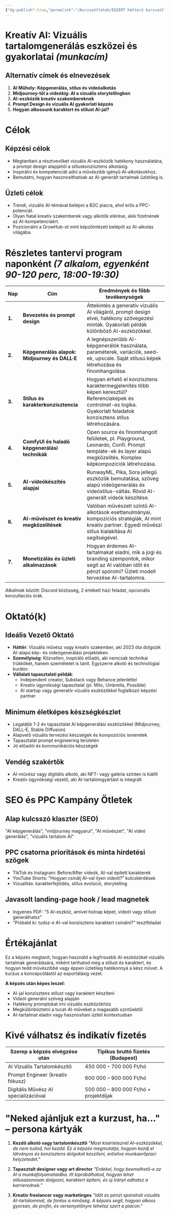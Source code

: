 ```yaml
---
{"dg-publish":true,"permalink":"/Kurzusötletek/EUZERT hátterű kurzusötletek (7)/Kreatív AI/","dgShowBacklinks":true,"dgShowLocalGraph":true,"dgEnableSearch":true,"dgShowTags":true}
---
```



# Kreatív AI: Vizuális tartalomgenerálás eszközei és gyakorlatai *(munkacím)*

## Alternatív címek és elnevezések
1. **AI Műhely: Képgenerálás, stílus és videóalkotás**
2. **Midjourney-től a videókig: AI a vizuális storytellingben**
3. **AI-eszközök kreatív szakembereknek**
4. **Prompt Design és vizuális AI gyakorlati képzés**
5. **Hogyan alkossunk karaktert és stílust AI-jal?**

# Célok

## Képzési célok
* Megtanítani a résztvevőket vizuális AI-eszközök hatékony használatára, a prompt design alapjaitól a stíluskonzisztens alkotásig.
* Inspirálni és kompetenciát adni a művészibb igényű AI-alkotásokhoz.
* Bemutatni, hogyan hasznosíthatóak az AI-generált tartalmak üzletileg is.

## Üzleti célok
* Trendi, vizuális AI-témával belépni a B2C piacra, ahol erős a PPC-potenciál.
* Olyan fiatal kreatív szakemberek vagy alkotók elérése, akik fizetnének az AI-kompetenciáért.
* Pozicionálni a GrowHub-ot mint képzőintézeti belépőt az AI-alkotás világába.

# Részletes tantervi program naponként *(7 alkalom, egyenként 90-120 perc, 18:00-19:30)*

| Nap | Cím | Eredmények és főbb tevékenységek |
| --- | --- | --- |
| **1.** | **Bevezetés és prompt design** | Áttekintés a generatív vizuális AI világáról, prompt design elvei, hatékony szövegezési minták. Gyakorlati példák különböző AI-eszközökkel. |
| **2.** | **Képgenerálás alapok: Midjourney és DALL·E** | A legnépszerűbb AI-képgenerálók használata, paraméterek, variációk, seed-ek, upscale. Saját stílusú képek létrehozása és finomhangolása. |
| **3.** | **Stílus és karakterkonzisztencia** | Hogyan érhető el konzisztens karaktermegjelenítés több képen keresztül? Referenciaképek és controlnet-es logika. Gyakorlati feladatok konzisztens stílus létrehozására. |
| **4.** | **ComfyUI és haladó képgenerálási technikák** | Open source és finomhangolt felületek, pl. Playground, Leonardo, Confi. Prompt template-ek és layer alapú megközelítés. Komplex képkompozíciók létrehozása. |
| **5.** | **AI-videókészítés alapjai** | RunwayML, Pika, Sora jellegű eszközök bemutatása, szöveg alapú videógenerálás és videóstílus-váltás. Rövid AI-generált videók készítése. |
| **6.** | **AI-művészet és kreatív megközelítések** | Valóban művészeti szintű AI-alkotások esettanulmányai, kompozíciós stratégiák, AI mint kreatív partner. Egyedi művészi stílus kialakítása AI segítségével. |
| **7.** | **Monetizálás és üzleti alkalmazások** | Hogyan érdemes AI-tartalmakat eladni, mik a jogi és branding szempontok, mikor segít az AI valóban időt és pénzt spórolni? Üzleti modell tervezése AI-tartalomra. |

*Alkalmak között*: Discord közösség, 2 értékelt házi feladat, opcionális konzultációs órák.

# Oktató(k)

## Ideális Vezető Oktató
* **Háttér**: Vizuális művész vagy kreatív szakember, aki 2023 óta dolgozik AI-alapú kép- és videógenerálási projekteken.
* **Személyiség**: Közvetlen, inspiráló előadó, aki nemcsak technikai trükköket, hanem szemléletet is tanít. Egyszerre alkotó és technológiai kurátor.
* **Vállalati tapasztalati példák**:
  * Independent creator, Substack vagy Behance jelenléttel
  * Kreatív ügynökségi tapasztalat (pl. Mito, Umbrella, Possible)
  * AI startup vagy generatív vizuális eszközökkel foglalkozó képzési partner

## Minimum életképes készségkészlet
* Legalább 1-2 év tapasztalat AI képgenerálási eszközökkel (Midjourney, DALL-E, Stable Diffusion)
* Alapvető vizuális tervezési készségek és kompozíciós ismeretek
* Tapasztalat prompt engineering területén
* Jó előadói és kommunikációs készségek

## Vendég szakértők
* AI-művész vagy digitális alkotó, aki NFT- vagy galéria szinten is kiállít
* Kreatív ügynökségi vezető, aki AI-tartalomgyártást is integrált

# SEO és PPC Kampány Ötletek

## Alap kulcsszó klaszter (SEO)
"AI képgenerálás", "midjourney magyarul", "AI művészet", "AI videó generálás", "vizuális tartalom AI"

## PPC csatorna prioritások és minta hirdetési szögek
* TikTok és Instagram: Before/After videók, AI-val épített karakterek
* YouTube Shorts: "Hogyan csinálj AI-val ilyen videót?" kulcskérdések
* Vizualitás: karakterfejlődés, stílus evolúció, storytelling

## Javasolt landing-page hook / lead magnetek
* Ingyenes PDF: "5 AI-eszköz, amivel holnap képet, videót vagy stílust generálhatsz"
* "Próbáld ki: tudsz-e AI-val konzisztens karaktert csinálni?" tesztfeladat

# Értékajánlat
Ez a képzés megtanít, hogyan használd a legfrissebb AI-eszközöket vizuális tartalmak generálására, miként tarthatod meg a stílust és karaktert, és hogyan tedd művészibbé vagy éppen üzletileg hatékonnyá a kész művet. A kurzus a koncepcólástól az exportálásig vezet.

**A képzés után képes leszel:**
* AI-jal konzisztens stílust vagy karaktert készíteni
* Videót generálni szöveg alapján
* Hatékony promptokat írni vizuális eszközökhöz
* Megkülönböztetni a tucat-AI-műveket a magasabb szintűektől
* AI-tartalmat eladni vagy hasznosítani üzleti kontextusban

# Kivé válhatsz és indikatív fizetés
| Szerep a képzés elvégzése után | Tipikus bruttó fizetés (Budapest) |
| ------------------------------ | --------------------------------- |
| AI Vizuális Tartalomkészítő    | 450 000 – 700 000 Ft/hó           |
| Prompt Engineer (kreatív fókusz) | 600 000 – 900 000 Ft/hó         |
| Digitális Művész AI specializációval | 500 000 – 800 000 Ft/hó + projektdíjak |

# "Neked ajánljuk ezt a kurzust, ha..." – persona kártyák

1. **Kezdő alkotó vagy tartalomkészítő**
   *"Most kísérleteznél AI-eszközökkel, de nem tudod, hol kezdd. Ez a képzés megmutatja, hogyan kezdj el látványos és konzisztens dolgokat készíteni, erősítve munkaerőpiaci helyzetedet."*

2. **Tapasztalt designer vagy art director**
   *"Érdekel, hogy beemelhető-e az AI a munkafolyamataidba. Itt kipróbálhatod, hogyan lehet stílusazonosan dolgozni, karaktert építeni, és új irányt adhatsz a karrierednek."*

3. **Kreatív freelancer vagy marketinges**
   *"Időt és pénzt spórolnál vizuális AI-tartalommal, de fontos a minőség. A képzés segít, hogyan alkoss gyorsan, de profin, és versenyelőnyre tehetsz szert a piacon."*
